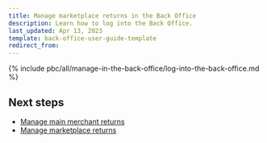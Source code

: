 ```yaml
---
title: Manage marketplace returns in the Back Office
description: Learn how to log into the Back Office.
last_updated: Apr 13, 2023
template: back-office-user-guide-template
redirect_from:
---
```


{% include pbc/all/manage-in-the-back-office/log-into-the-back-office.md %} <!-- To edit, see /_includes/pbc/all/manage-in-the-back-office/log-into-the-back-office.md -->

## Next steps

* [Manage main merchant returns](/docs/pbc/all/return-management/{{page.version}}/marketplace/manage-in-the-back-office/manage-main-merchant-returns.html)
* [Manage marketplace returns](/docs/pbc/all/return-management/{{page.version}}/marketplace/manage-in-the-back-office/manage-marketplace-returns.html)
